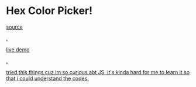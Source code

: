 # Hex Color Picker!
<p><a href="https://www.geeksforgeeks.org/how-to-create-hex-color-generator-using-html-css-and-javascript/">source</p>.
<p><a href="https://randev-hexcolor.netlify.app">live demo</p>.

tried this things cuz im so curious abt JS, it's kinda hard for me to learn it so that i could understand the codes.
